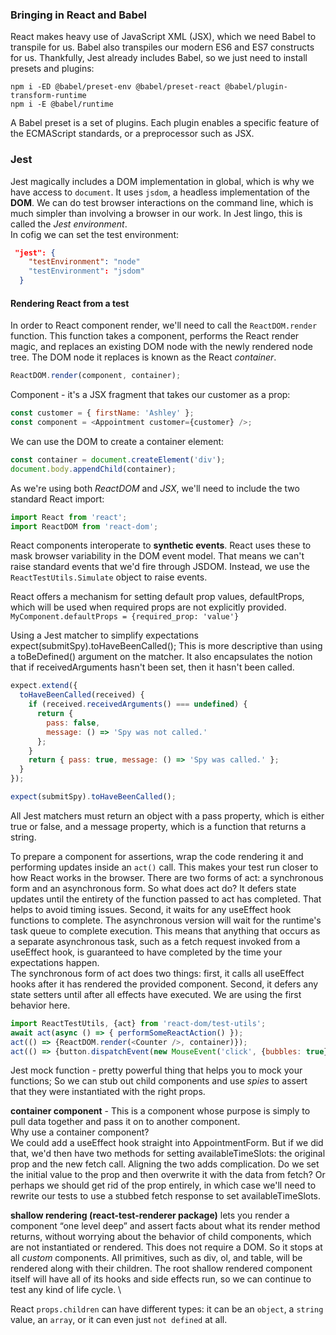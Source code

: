 ### Bringing in React and Babel
React makes heavy use of JavaScript XML (JSX), which we need Babel to transpile for us. Babel also transpiles our
modern ES6 and ES7 constructs for us. Thankfully, Jest already includes Babel, so we just need to install presets and
plugins:
```shell
npm i -ED @babel/preset-env @babel/preset-react @babel/plugin-transform-runtime 
npm i -E @babel/runtime
```
A Babel preset is a set of plugins. Each plugin enables a specific feature of the ECMAScript
standards, or a preprocessor such as JSX.

### Jest
Jest magically includes a DOM implementation in global, which is why we have access to `document`. It uses `jsdom`, a
headless implementation of the **DOM**. We can do test browser interactions on the command line, which is much simpler
than involving a browser in our work. In Jest lingo, this is called the *Jest environment*. \
In cofig we can set the test environment:
```json
 "jest": {
    "testEnvironment": "node"
    "testEnvironment": "jsdom"
  }
```

#### Rendering React from a test
In order to React component render, we'll need to call the `ReactDOM.render` function. This function takes a
component, performs the React render magic, and replaces an existing DOM node with the newly rendered node tree.
The DOM node it replaces is known as the React *container*.
```js
ReactDOM.render(component, container);
```
Component - it's a JSX fragment that takes our customer as a prop:
```js
const customer = { firstName: 'Ashley' };
const component = <Appointment customer={customer} />;
```
We can use the DOM to create a container element:
```js
const container = document.createElement('div');
document.body.appendChild(container);
```
As we're using both *ReactDOM* and *JSX*, we'll need to include the two standard React import:
```js
import React from 'react';
import ReactDOM from 'react-dom';
```

React components interoperate to **synthetic events**. React uses these to mask browser variability in
the DOM event model. That means we can't raise standard events that we'd fire through JSDOM.
Instead, we use the `ReactTestUtils.Simulate` object to raise events.

React offers a mechanism for setting default prop values, defaultProps, which will be used when required props are
not explicitly provided. `MyComponent.defaultProps = {required_prop: 'value'}`

Using a Jest matcher to simplify expectations \
expect(submitSpy).toHaveBeenCalled();
This is more descriptive than using a toBeDefined() argument on the matcher. It also encapsulates the notion
that if receivedArguments hasn't been set, then it hasn't been called.
```js
expect.extend({
  toHaveBeenCalled(received) {
    if (received.receivedArguments() === undefined) {
      return {
        pass: false,
        message: () => 'Spy was not called.'
      };
    }
    return { pass: true, message: () => 'Spy was called.' };
  }
});

expect(submitSpy).toHaveBeenCalled();
```
All Jest matchers must return an object with a pass property, which is either true or false, and a
message property, which is a function that returns a string.

To prepare a component for assertions, wrap the code rendering it and performing updates inside an `act()` call.
This makes your test run closer to how React works in the browser. There are two forms of act: a synchronous form and
an asynchronous form. So what does act do? It defers state updates until the entirety of the function passed to act
has completed. That helps to avoid timing issues. Second, it waits for any useEffect hook functions to complete.
The asynchronous version will wait for the runtime's task queue to complete execution. This means that anything that
occurs as a separate asynchronous task, such as a fetch request invoked from a useEffect hook, is guaranteed to have
completed by the time your expectations happen. \
The synchronous form of act does two things: first, it calls all useEffect hooks after it has rendered the provided
component. Second, it defers any state setters until after all effects have executed. We are using the first behavior
here.
```js
import ReactTestUtils, {act} from 'react-dom/test-utils';
await act(async () => { performSomeReactAction() });
act(() => {ReactDOM.render(<Counter />, container)});
act(() => {button.dispatchEvent(new MouseEvent('click', {bubbles: true}))});
```

Jest mock function - pretty powerful thing that helps you to mock your functions;
So we can stub out child components and use *spies* to assert that they were instantiated with the right props.

**container component** - This is a component whose purpose is simply to pull data together and pass
it on to another component. \
Why use a container component? \
We could add a useEffect hook straight into AppointmentForm. But if we did that, we'd then have two
methods for setting availableTimeSlots: the original prop and the new fetch call. Aligning the two
adds complication. Do we set the initial value to the prop and then overwrite it with the data 
from fetch? Or perhaps we should get rid of the prop entirely, in which case we'll need to
rewrite our tests to use a stubbed fetch response to set availableTimeSlots.

**shallow rendering (react-test-renderer package)** lets you render a component “one level deep”
and assert facts about what its render method returns, without worrying about the behavior of 
child components, which are not instantiated or rendered. This does not require a DOM. So it 
stops at all *custom* components. All primitives, such as div, ol, and table, will be rendered 
along with their children. The root shallow rendered component itself will have all of its hooks
and side effects run, so we can continue to test any kind of life cycle. \

React `props.children` can have different types: it can be an `object`, a `string` value,
an `array`, or it can even just `not defined` at all.
